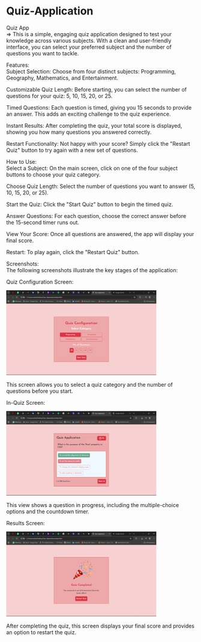 # Quiz-Application
Quiz App
<br/>
=>  This is a simple, engaging quiz application designed to test your knowledge across various subjects. With a clean and user-friendly interface, you can select your preferred subject and the number of questions you want to tackle.

Features:
<br/>
Subject Selection: Choose from four distinct subjects: Programming, Geography, Mathematics, and Entertainment.

Customizable Quiz Length: Before starting, you can select the number of questions for your quiz: 5, 10, 15, 20, or 25.

Timed Questions: Each question is timed, giving you 15 seconds to provide an answer. This adds an exciting challenge to the quiz experience.

Instant Results: After completing the quiz, your total score is displayed, showing you how many questions you answered correctly.

Restart Functionality: Not happy with your score? Simply click the "Restart Quiz" button to try again with a new set of questions.

How to Use: 
<br/>
Select a Subject: On the main screen, click on one of the four subject buttons to choose your quiz category.

Choose Quiz Length: Select the number of questions you want to answer (5, 10, 15, 20, or 25).

Start the Quiz: Click the "Start Quiz" button to begin the timed quiz.

Answer Questions: For each question, choose the correct answer before the 15-second timer runs out.

View Your Score: Once all questions are answered, the app will display your final score.

Restart: To play again, click the "Restart Quiz" button.

Screenshots:<br/>
The following screenshots illustrate the key stages of the application:

Quiz Configuration Screen:<br/>

<img src="./image/quiz-config.png" alt="Quiz App Screenshot" width="400">

This screen allows you to select a quiz category and the number of questions before you start.

In-Quiz Screen:<br/>

<img src="./image/in-quiz.png" alt="In Quiz Screenshot" width="400">

This view shows a question in progress, including the multiple-choice options and the countdown timer.

Results Screen:<br/>

<img src="./image/result.png" alt="Result Quiz Screenshot" width="400">

After completing the quiz, this screen displays your final score and provides an option to restart the quiz.
